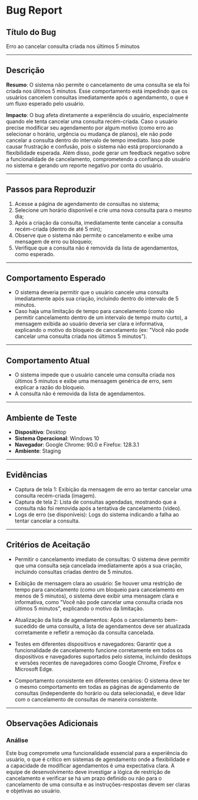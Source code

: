 # Bug Report

## Título do Bug
Erro ao cancelar consulta criada nos últimos 5 minutos

---

## Descrição
**Resumo**: O sistema não permite o cancelamento de uma consulta se ela foi criada nos últimos 5 minutos. Esse comportamento está impedindo que os usuários cancelem consultas imediatamente após o agendamento, o que é um fluxo esperado pelo usuário.

**Impacto**: O bug afeta diretamente a experiência do usuário, especialmente quando ele tenta cancelar uma consulta recém-criada. Caso o usuário precise modificar seu agendamento por algum motivo (como erro ao selecionar o horário, urgência ou mudança de planos), ele não pode cancelar a consulta dentro do intervalo de tempo imediato. Isso pode causar frustração e confusão, pois o sistema não está proporcionando a flexibilidade esperada. Além disso, pode gerar um feedback negativo sobre a funcionalidade de cancelamento, comprometendo a confiança do usuário no sistema e gerando um reporte negativo por conta do usuário.

---

## Passos para Reproduzir
1. Acesse a página de agendamento de consultas no sistema;
2. Selecione um horário disponível e crie uma nova consulta para o mesmo dia;
3. Após a criação da consulta, imediatamente tente cancelar a consulta recém-criada (dentro de até 5 min);
4. Observe que o sistema não permite o cancelamento e exibe uma mensagem de erro ou bloqueio;
5. Verifique que a consulta não é removida da lista de agendamentos, como esperado.

---

## Comportamento Esperado
- O sistema deveria permitir que o usuário cancele uma consulta imediatamente após sua criação, incluindo dentro do intervalo de 5 minutos.
- Caso haja uma limitação de tempo para cancelamento (como não permitir cancelamento dentro de um intervalo de tempo muito curto), a mensagem exibida ao usuário deveria ser clara e informativa, explicando o motivo do bloqueio de cancelamento (ex: "Você não pode cancelar uma consulta criada nos últimos 5 minutos").
---

## Comportamento Atual
- O sistema impede que o usuário cancele uma consulta criada nos últimos 5 minutos e exibe uma mensagem genérica de erro, sem explicar a razão do bloqueio.
- A consulta não é removida da lista de agendamentos.
---

## Ambiente de Teste
- **Dispositivo**: Desktop
- **Sistema Operacional**: Windows 10
- **Navegador**: Google Chrome: 90.0 e Firefox: 128.3.1
- **Ambiente**: Staging

---

## Evidências
- Captura de tela 1: Exibição da mensagem de erro ao tentar cancelar uma consulta recém-criada (imagem).
- Captura de tela 2: Lista de consultas agendadas, mostrando que a consulta não foi removida após a tentativa de cancelamento (video).
- Logs de erro (se disponíveis): Logs do sistema indicando a falha ao tentar cancelar a consulta.

---

## Critérios de Aceitação
- Permitir o cancelamento imediato de consultas: O sistema deve permitir que uma consulta seja cancelada imediatamente após a sua criação, incluindo consultas criadas dentro de 5 minutos.

- Exibição de mensagem clara ao usuário: Se houver uma restrição de tempo para cancelamento (como um bloqueio para cancelamento em menos de 5 minutos), o sistema deve exibir uma mensagem clara e informativa, como "Você não pode cancelar uma consulta criada nos últimos 5 minutos", explicando o motivo da limitação.

- Atualização da lista de agendamentos: Após o cancelamento bem-sucedido de uma consulta, a lista de agendamentos deve ser atualizada corretamente e refletir a remoção da consulta cancelada.

- Testes em diferentes dispositivos e navegadores: Garantir que a funcionalidade de cancelamento funcione corretamente em todos os dispositivos e navegadores suportados pelo sistema, incluindo desktops e versões recentes de navegadores como Google Chrome, Firefox e Microsoft Edge.

- Comportamento consistente em diferentes cenários: O sistema deve ter o mesmo comportamento em todas as páginas de agendamento de consultas (independente do horário ou data selecionada), e deve lidar com o cancelamento de consultas de maneira consistente.


---

## Observações Adicionais
### Análise
Este bug compromete uma funcionalidade essencial para a experiência do usuário, o que é crítico em sistemas de agendamento onde a flexibilidade e a capacidade de modificar agendamentos é uma expectativa clara. A equipe de desenvolvimento deve investigar a lógica de restrição de cancelamento e verificar se há um prazo definido ou não para o cancelamento de uma consulta e as instruções-respostas devem ser claras e objetivas ao usuário.
